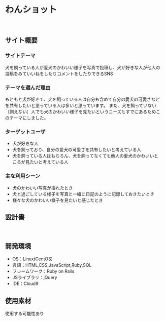 # わんショット
​
## サイト概要
### サイトテーマ
​犬を飼っている人が愛犬のかわいい様子を写真で投稿し、犬が好きな人が他人の投稿をみていいねをしたりコメントをしたりできるSNS

### テーマを選んだ理由
もともと犬が好きで、犬を飼っている人は自分も含めて自分の愛犬の可愛さなどを共有したいと思っている人は多いと思っています。
また、犬を飼っていない（飼えない）人でも犬のかわいい様子を見たいというニーズもすでにあるためこのテーマにしました。
​
### ターゲットユーザ
- 犬が好きな人
- 犬を飼っており、自分の愛犬の可愛さを共有したいと考えている人
- 犬を飼っている人はもちろん、犬を飼ってなくても他人の愛犬のかわいいところが見たいと考えている人

### 主な利用シーン
- 犬のかわいい写真が撮れたとき
- 犬と過ごしている様子を写真と一緒に日記のように記録しておきたいとき
- 様々な犬のかわいい様子を見たいと感じたとき

## 設計書

​
## 開発環境
- OS：Linux(CentOS)
- 言語：HTML,CSS,JavaScript,Ruby,SQL
- フレームワーク：Ruby on Rails
- JSライブラリ：jQuery
- IDE：Cloud9
​
## 使用素材
使用する可能性あり